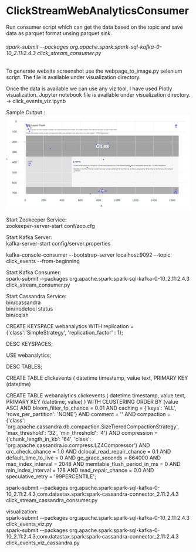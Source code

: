 # ClickStreamWebAnalyticsConsumer

Run consumer script which can get the data based on the topic and save data as parquet format unsing parquet sink.
###### spark-submit --packages org.apache.spark:spark-sql-kafka-0-10_2.11:2.4.3 click_stream_consumer.py 

To generate website screenshot use the webpage_to_image.py selenium script.
The file is available under visualization directory.

Once the data is available we can use any viz tool, I have used Plotly visualization. 
Jupyter notebook file is available under visualization directory. -> click_events_viz.ipynb 

Sample Output : 
![](/visualization/click_events_output.png)

Start Zookeeper Service: <br/>
zookeeper-server-start conf/zoo.cfg 

Start Kafka Server: <br/>
kafka-server-start config/server.properties 

kafka-console-consumer --bootstrap-server localhost:9092 --topic click_events --from-beginning

Start Kafka Consumer: <br/>
spark-submit --packages org.apache.spark:spark-sql-kafka-0-10_2.11:2.4.3 click_stream_consumer.py 

Start Cassandra Service: <br/>
bin/cassandra <br/>
bin/nodetool status <br/>
bin/cqlsh <br/>

CREATE KEYSPACE webanalytics WITH replication = {'class':'SimpleStrategy', 'replication_factor' : 1};

DESC KEYSPACES;

USE webanalytics;

DESC TABLES;

CREATE TABLE clickevents (
  datetime timestamp,
  value text,
  PRIMARY KEY (datetime)
  
CREATE TABLE webanalytics.clickevents (
    datetime timestamp,
    value text,
    PRIMARY KEY (datetime, value)
) WITH CLUSTERING ORDER BY (value ASC)
    AND bloom_filter_fp_chance = 0.01
    AND caching = {'keys': 'ALL', 'rows_per_partition': 'NONE'}
    AND comment = ''
    AND compaction = {'class': 'org.apache.cassandra.db.compaction.SizeTieredCompactionStrategy', 'max_threshold': '32', 'min_threshold': '4'}
    AND compression = {'chunk_length_in_kb': '64', 'class': 'org.apache.cassandra.io.compress.LZ4Compressor'}
    AND crc_check_chance = 1.0
    AND dclocal_read_repair_chance = 0.1
    AND default_time_to_live = 0
    AND gc_grace_seconds = 864000
    AND max_index_interval = 2048
    AND memtable_flush_period_in_ms = 0
    AND min_index_interval = 128
    AND read_repair_chance = 0.0
    AND speculative_retry = '99PERCENTILE';  

spark-submit --packages org.apache.spark:spark-sql-kafka-0-10_2.11:2.4.3,com.datastax.spark:spark-cassandra-connector_2.11:2.4.3 click_stream_cassandra_consumer.py 

visualization: <br/>
spark-submit --packages org.apache.spark:spark-sql-kafka-0-10_2.11:2.4.3 click_events_viz.py <br/>
spark-submit --packages org.apache.spark:spark-sql-kafka-0-10_2.11:2.4.3,com.datastax.spark:spark-cassandra-connector_2.11:2.4.3 click_events_viz_cassandra.py 


